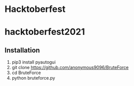 # Hacktoberfest
# hacktoberfest2021

## Installation
1. pip3 install pyautogui
2. git clone https://github.com/anonymous9096/BruteForce
3. cd BruteForce
4. python bruteforce.py
